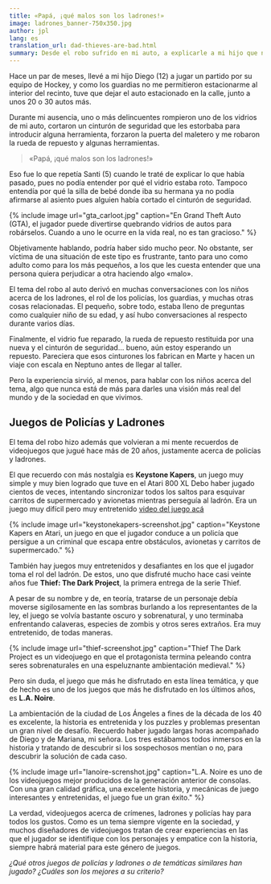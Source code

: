 ```yaml
---
title: «Papá, ¡qué malos son los ladrones!»
image: ladrones_banner-750x350.jpg
author: jpl
lang: es
translation_url: dad-thieves-are-bad.html
summary: Desde el robo sufrido en mi auto, a explicarle a mi hijo que no todas las personas tienen buenas intenciones. Videojuegos de policías y ladrones.
---
```


Hace un par de meses, llevé a mi hijo Diego (12) a jugar un partido por su equipo de Hockey, y como los guardias no me permitieron estacionarme al interior del recinto, tuve que dejar el auto estacionado en la calle, junto a unos 20 o 30 autos más.

Durante mi ausencia, uno o más delincuentes rompieron uno de los vidrios de mi auto, cortaron un cinturón de seguridad que les estorbaba para introducir alguna herramienta, forzaron la puerta del maletero y me robaron la rueda de repuesto y algunas herramientas.

> «Papá, ¡qué malos son los ladrones!»

Eso fue lo que repetía Santi (5) cuando le traté de explicar lo que había pasado, pues no podía entender por qué el vidrio estaba roto. Tampoco entendía por qué la silla de bebé donde iba su hermana ya no podía afirmarse al asiento pues alguien había cortado el cinturón de seguridad.

{% include image url="gta_carloot.jpg" caption="En Grand Theft Auto (GTA), el jugador puede divertirse quebrando vidrios de autos para robárselos. Cuando a uno le ocurre en la vida real, no es tan gracioso." %}

Objetivamente hablando, podría haber sido mucho peor. No obstante, ser víctima de una situación de este tipo es frustrante, tanto para uno como adulto como para los más pequeños, a los que les cuesta entender que una persona quiera perjudicar a otra haciendo algo «malo».

El tema del robo al auto derivó en muchas conversaciones con los niños acerca de los ladrones, el rol de los policías, los guardias, y muchas otras cosas relacionadas. El pequeño, sobre todo, estaba lleno de preguntas como cualquier niño de su edad, y así hubo conversaciones al respecto durante varios días.

Finalmente, el vidrio fue reparado, la rueda de repuesto restituida por una nueva y el cinturón de seguridad… bueno, aún estoy esperando un repuesto. Pareciera que esos cinturones los fabrican en Marte y hacen un viaje con escala en Neptuno antes de llegar al taller.

Pero la experiencia sirvió, al menos, para hablar con los niños acerca del tema, algo que nunca está de más para darles una visión más real del mundo y de la sociedad en que vivimos.

## Juegos de Policías y Ladrones

El tema del robo hizo además que volvieran a mi mente recuerdos de videojuegos que jugué hace más de 20 años, justamente acerca de policías y ladrones.

El que recuerdo con más nostalgia es **Keystone Kapers**, un juego muy simple y muy bien logrado que tuve en el Atari 800 XL Debo haber jugado cientos de veces, intentando sincronizar todos los saltos para esquivar carritos de supermercado y avionetas mientras perseguía al ladrón. Era un juego muy difícil pero muy entretenido [video del juego acá](https://www.youtube.com/watch?v=wZTn8z76zWY)

{% include image url="keystonekapers-screenshot.jpg" caption="Keystone Kapers en Atari, un juego en que el jugador conduce a un policía que persigue a un criminal que escapa entre obstáculos, avionetas y carritos de supermercado." %}

También hay juegos muy entretenidos y desafiantes en los que el jugador toma el rol del ladrón. De estos, uno que disfruté mucho hace casi veinte años fue **Thief: The Dark Project**, la primera entrega de la serie Thief.

A pesar de su nombre y de, en teoría, tratarse de un personaje debía moverse sigilosamente en las sombras burlando a los representantes de la ley, el juego se volvía bastante oscuro y sobrenatural, y uno terminaba enfrentando calaveras, especies de zombis y otros seres extraños. Era muy entretenido, de todas maneras.

{% include image url="thief-screenshot.jpg" caption="Thief The Dark Project es un videojuego en que el protagonista termina peleando contra seres sobrenaturales en una espeluznante ambientación medieval." %}

Pero sin duda, el juego que más he disfrutado en esta línea temática, y que de hecho es uno de los juegos que más he disfrutado en los últimos años, es **L.A. Noire**.

La ambientación de la ciudad de Los Ángeles a fines de la década de los 40 es excelente, la historia es entretenida y los puzzles y problemas presentan un gran nivel de desafío. Recuerdo haber jugado largas horas acompañado de Diego y de Mariana, mi señora. Los tres estábamos todos inmersos en la historia y tratando de descubrir si los sospechosos mentían o no, para descubrir la solución de cada caso.

{% include image url="lanoire-screnshot.jpg" caption="L.A. Noire es uno de los videojuegos mejor producidos de la generación anterior de consolas. Con una gran calidad gráfica, una excelente historia, y mecánicas de juego interesantes y entretenidas, el juego fue un gran éxito." %}

La verdad, videojuegos acerca de crímenes, ladrones y policías hay para todos los gustos. Como es un tema siempre vigente en la sociedad, y muchos diseñadores de videojuegos tratan de crear experiencias en las que el jugador se identifique con los personajes y empatice con la historia, siempre habrá material para este género de juegos.

*¿Qué otros juegos de policías y ladrones o de temáticas similares han jugado? ¿Cuáles son los mejores a su criterio?*
